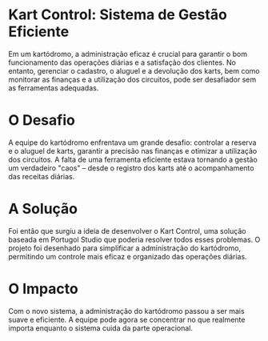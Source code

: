 # Kart Control: Sistema de Gestão Eficiente


Em um kartódromo, a administração eficaz é crucial para garantir o bom funcionamento das operações diárias e a satisfação dos clientes. No entanto, gerenciar o cadastro, o aluguel e a devolução dos karts, bem como monitorar as finanças e a utilização dos circuitos, pode ser desafiador sem as ferramentas adequadas.

# O Desafio #

A equipe do kartódromo enfrentava um grande desafio: controlar a reserva e o aluguel de karts, garantir a precisão nas finanças e otimizar a utilização dos circuitos. A falta de uma ferramenta eficiente estava tornando a gestão um verdadeiro "caos" – desde o registro dos karts até o acompanhamento das receitas diárias.

# A Solução #

Foi então que surgiu a ideia de desenvolver o Kart Control, uma solução baseada em Portugol Studio que poderia resolver todos esses problemas. O projeto foi desenhado para simplificar a administração do kartódromo, permitindo um controle mais eficaz e organizado das operações diárias.

# O Impacto #

Com o novo sistema, a administração do kartódromo passou a ser mais suave e eficiente. A equipe pode agora se concentrar no que realmente importa enquanto o sistema cuida da parte operacional.

